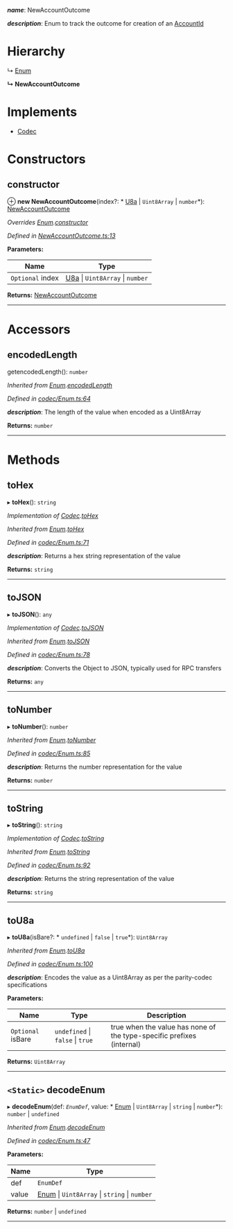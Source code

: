 

*__name__*: NewAccountOutcome

*__description__*: Enum to track the outcome for creation of an [AccountId](_accountid_.accountid.md)

# Hierarchy

↳  [Enum](_codec_enum_.enum.md)

**↳ NewAccountOutcome**

# Implements

* [Codec](../interfaces/_types_.codec.md)

# Constructors

<a id="constructor"></a>

##  constructor

⊕ **new NewAccountOutcome**(index?: * [U8a](_codec_u8a_.u8a.md) &#124; `Uint8Array` &#124; `number`*): [NewAccountOutcome](_newaccountoutcome_.newaccountoutcome.md)

*Overrides [Enum](_codec_enum_.enum.md).[constructor](_codec_enum_.enum.md#constructor)*

*Defined in [NewAccountOutcome.ts:13](https://github.com/polkadot-js/api/blob/edfd625/packages/types/src/NewAccountOutcome.ts#L13)*

**Parameters:**

| Name | Type |
| ------ | ------ |
| `Optional` index |  [U8a](_codec_u8a_.u8a.md) &#124; `Uint8Array` &#124; `number`|

**Returns:** [NewAccountOutcome](_newaccountoutcome_.newaccountoutcome.md)

___

# Accessors

<a id="encodedlength"></a>

##  encodedLength

getencodedLength(): `number`

*Inherited from [Enum](_codec_enum_.enum.md).[encodedLength](_codec_enum_.enum.md#encodedlength)*

*Defined in [codec/Enum.ts:64](https://github.com/polkadot-js/api/blob/edfd625/packages/types/src/codec/Enum.ts#L64)*

*__description__*: The length of the value when encoded as a Uint8Array

**Returns:** `number`

___

# Methods

<a id="tohex"></a>

##  toHex

▸ **toHex**(): `string`

*Implementation of [Codec](../interfaces/_types_.codec.md).[toHex](../interfaces/_types_.codec.md#tohex)*

*Inherited from [Enum](_codec_enum_.enum.md).[toHex](_codec_enum_.enum.md#tohex)*

*Defined in [codec/Enum.ts:71](https://github.com/polkadot-js/api/blob/edfd625/packages/types/src/codec/Enum.ts#L71)*

*__description__*: Returns a hex string representation of the value

**Returns:** `string`

___
<a id="tojson"></a>

##  toJSON

▸ **toJSON**(): `any`

*Implementation of [Codec](../interfaces/_types_.codec.md).[toJSON](../interfaces/_types_.codec.md#tojson)*

*Inherited from [Enum](_codec_enum_.enum.md).[toJSON](_codec_enum_.enum.md#tojson)*

*Defined in [codec/Enum.ts:78](https://github.com/polkadot-js/api/blob/edfd625/packages/types/src/codec/Enum.ts#L78)*

*__description__*: Converts the Object to JSON, typically used for RPC transfers

**Returns:** `any`

___
<a id="tonumber"></a>

##  toNumber

▸ **toNumber**(): `number`

*Inherited from [Enum](_codec_enum_.enum.md).[toNumber](_codec_enum_.enum.md#tonumber)*

*Defined in [codec/Enum.ts:85](https://github.com/polkadot-js/api/blob/edfd625/packages/types/src/codec/Enum.ts#L85)*

*__description__*: Returns the number representation for the value

**Returns:** `number`

___
<a id="tostring"></a>

##  toString

▸ **toString**(): `string`

*Implementation of [Codec](../interfaces/_types_.codec.md).[toString](../interfaces/_types_.codec.md#tostring)*

*Inherited from [Enum](_codec_enum_.enum.md).[toString](_codec_enum_.enum.md#tostring)*

*Defined in [codec/Enum.ts:92](https://github.com/polkadot-js/api/blob/edfd625/packages/types/src/codec/Enum.ts#L92)*

*__description__*: Returns the string representation of the value

**Returns:** `string`

___
<a id="tou8a"></a>

##  toU8a

▸ **toU8a**(isBare?: * `undefined` &#124; `false` &#124; `true`*): `Uint8Array`

*Inherited from [Enum](_codec_enum_.enum.md).[toU8a](_codec_enum_.enum.md#tou8a)*

*Defined in [codec/Enum.ts:100](https://github.com/polkadot-js/api/blob/edfd625/packages/types/src/codec/Enum.ts#L100)*

*__description__*: Encodes the value as a Uint8Array as per the parity-codec specifications

**Parameters:**

| Name | Type | Description |
| ------ | ------ | ------ |
| `Optional` isBare |  `undefined` &#124; `false` &#124; `true`|  true when the value has none of the type-specific prefixes (internal) |

**Returns:** `Uint8Array`

___
<a id="decodeenum"></a>

## `<Static>` decodeEnum

▸ **decodeEnum**(def: *`EnumDef`*, value: * [Enum](_codec_enum_.enum.md) &#124; `Uint8Array` &#124; `string` &#124; `number`*):  `number` &#124; `undefined`

*Inherited from [Enum](_codec_enum_.enum.md).[decodeEnum](_codec_enum_.enum.md#decodeenum)*

*Defined in [codec/Enum.ts:47](https://github.com/polkadot-js/api/blob/edfd625/packages/types/src/codec/Enum.ts#L47)*

**Parameters:**

| Name | Type |
| ------ | ------ |
| def | `EnumDef` |
| value |  [Enum](_codec_enum_.enum.md) &#124; `Uint8Array` &#124; `string` &#124; `number`|

**Returns:**  `number` &#124; `undefined`

___

